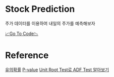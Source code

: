 # Stock Prediction  
주가 데이터를 이용하여 내일의 주가를 예측해보자

[📈Go To Code📉]()

# Reference
[유의확률](https://ko.wikipedia.org/wiki/%EC%9C%A0%EC%9D%98_%ED%99%95%EB%A5%A0)
[P-value](https://m.blog.naver.com/baedical/10109291879)
[Unit Root Test로 ADF Test 알아보기](https://www.machinelearningplus.com/time-series/augmented-dickey-fuller-test/)